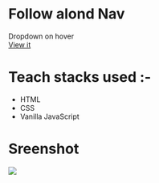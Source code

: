 # Follow alond Nav
Dropdown on hover</br>
[View it](https://follow-along-nav-js.netlify.app/)

# Teach stacks used :-
- HTML
- CSS
- Vanilla JavaScript

# Sreenshot
<img src="https://user-images.githubusercontent.com/56690856/91827336-54148a00-ec5c-11ea-9438-f9fd0135785b.png">
